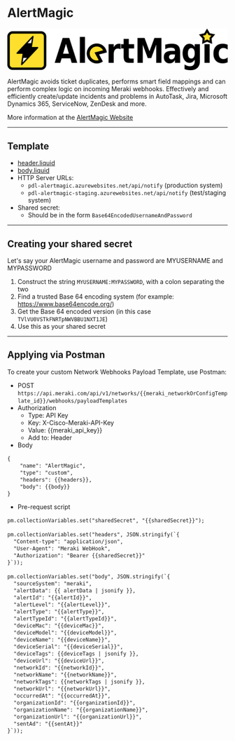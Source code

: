 # AlertMagic

<img src="AlertMagicLogo.png" alt="image_tooltip" width="600" />

AlertMagic avoids ticket duplicates, performs smart field mappings and can perform complex logic on incoming Meraki webhooks.
Effectively and efficiently create/update incidents and problems in AutoTask, Jira, Microsoft Dynamics 365, ServiceNow, ZenDesk and more.

More information at the [AlertMagic Website](https://www.panoramicdata.com/products/alertmagic/)

<hr>

## Template

- [header.liquid](header.liquid)
- [body.liquid](body.liquid)
- HTTP Server URLs:
    * `pdl-alertmagic.azurewebsites.net/api/notify` (production system)
    * `pdl-alertmagic-staging.azurewebsites.net/api/notify` (test/staging system)
- Shared secret:
    * Should be in the form `Base64EncodedUsernameAndPassword`

<hr>

## Creating your shared secret

Let's say your AlertMagic username and password are MYUSERNAME and MYPASSWORD

1. Construct the string `MYUSERNAME:MYPASSWORD`, with a colon separating the two
1. Find a trusted Base 64 encoding system (for example: https://www.base64encode.org/)
1. Get the Base 64 encoded version (in this case `TVlVU0VSTkFNRTpNWVBBU1NXT1JE`)
1. Use this as your shared secret
<hr>

## Applying via Postman

To create your custom Network Webhooks Payload Template, use Postman:

* POST `https://api.meraki.com/api/v1/networks/{{meraki_networkOrConfigTemplate_id}}/webhooks/payloadTemplates`
* Authorization
    * Type: API Key
    * Key: X-Cisco-Meraki-API-Key
    * Value: {{meraki_api_key}}
    * Add to: Header
* Body
```
{
    "name": "AlertMagic",
    "type": "custom",
    "headers": {{headers}},
    "body": {{body}}
}
```
* Pre-request script
```
pm.collectionVariables.set("sharedSecret", "{{sharedSecret}}");

pm.collectionVariables.set("headers", JSON.stringify(`{
  "Content-type": "application/json",
  "User-Agent": "Meraki WebHook",
  "Authorization": "Bearer {{sharedSecret}}"
}`));

pm.collectionVariables.set("body", JSON.stringify(`{
  "sourceSystem": "meraki",
  "alertData": {{ alertData | jsonify }},
  "alertId": "{{alertId}}",
  "alertLevel": "{{alertLevel}}",
  "alertType": "{{alertType}}",
  "alertTypeId": "{{alertTypeId}}",
  "deviceMac": "{{deviceMac}}",
  "deviceModel": "{{deviceModel}}",
  "deviceName": "{{deviceName}}",
  "deviceSerial": "{{deviceSerial}}",
  "deviceTags": {{deviceTags | jsonify }},
  "deviceUrl": "{{deviceUrl}}",
  "networkId": "{{networkId}}",
  "networkName": "{{networkName}}",
  "networkTags": {{networkTags | jsonify }},
  "networkUrl": "{{networkUrl}}",
  "occurredAt": "{{occurredAt}}",
  "organizationId": "{{organizationId}}",
  "organizationName": "{{organizationName}}",
  "organizationUrl": "{{organizationUrl}}",
  "sentAd": "{{sentAt}}"
}`));
```